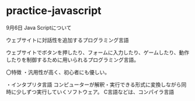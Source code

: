 # practice-javascript

9月6日
Java Scriptについて

ウェブサイトに対話性を追加するプログラミング言語

ウェブサイトでボタンを押したり、フォームに入力したり、ゲームしたり、動作したりを制御するために用いられるプログラミング言語。

〇特徴
・汎用性が高く、初心者にも優しい。

・インタプリタ言語
コンピューターが解釈・実行できる形式に変換しながら同時に少しずつ実行していくソフトウェア。
C言語などは、コンパイラ言語
